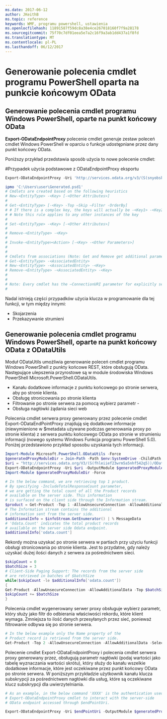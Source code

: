 ```yaml
---
ms.date: 2017-06-12
author: JKeithB
ms.topic: reference
keywords: WMF, programu powershell, ustawienia
ms.openlocfilehash: 11891587f59dc8a38e4ce267018160f7f9a28178
ms.sourcegitcommit: 75f70c7df01eea5e7a2c16f9a3ab1dd437a1f8fd
ms.translationtype: MT
ms.contentlocale: pl-PL
ms.lasthandoff: 06/12/2017
---
```

# <a name="generate-powershell-cmdlets-based-on-odata-endpoint"></a>Generowanie polecenia cmdlet programu PowerShell oparta na punkcie końcowym OData
<a name="generate-windows-powershell-cmdlets-based-on-an-odata-endpoint"></a>Generowanie polecenia cmdlet programu Windows PowerShell, oparte na punkt końcowy OData
--------------------------------------------------------------

**Export-ODataEndpointProxy** polecenie cmdlet generuje zestaw poleceń cmdlet Windows PowerShell w oparciu o funkcje udostępniane przez dany punkt końcowy OData.

Poniższy przykład przedstawia sposób użycia to nowe polecenie cmdlet:

\#Przypadek użycia podstawowe z ODataEndpointProxy eksportu

```powershell
Export-ODataEndpointProxy -Uri 'http://services.odata.org/v3/(S(snyobsk1hhutkb2yulwldgf1))/odata/odata.svc' -OutputModule C:\Users\user\Generated.psd1

ipmo 'C:\Users\user\Generated.psd1'
# Cmdlets are created based on the following heuristics
# New-<EntityType> -<Key> [-<Other Attributes>]
#
# Get-<EntityType> [-<Key> -Top –Skip –Filter -OrderBy]
# # If there is a complex key, the keys will actually be -<Key1> -<Key2>…
# # Note this rule applies to any other instances of the key
#
# Set-<EntityType> -<Key> [-<Other Attributes>]
#
# Remove-<EntityType> -<Key>
#
# Invoke-<EntityType><Action> [-<Key> -<Other Parameters>]
#
#
# Cmdlets from associations (Note: Get and Remove get additional parameter sets)
# Get-<EntityType> -<AssociatedEntity>
# New-<EntityType> -<AssociatedEntity> -<Key>
# Remove-<EntityType> -<AssociatedEntity> -<Key>
#
#
# Note: Every cmdlet has the –ConnectionURI parameter for explicitly setting the URI of the endpoint. This normally uses the same address that you gave the Export-ODataEndpointProxy cmdlet, but can be overridden in this fashion for the sake of similar endpoints.
#
```

Nadal istnieją części przypadków użycia klucza w programowanie dla tej funkcji, w tym między innymi:
-   Skojarzenia
-   Przekazywanie strumieni

<a name="generate-windows-powershell-cmdlets-based-on-an-odata-endpoint-with-odatautils"></a>Generowanie polecenia cmdlet programu Windows PowerShell, oparte na punkt końcowy OData z ODataUtils
------------------------------------------------------------------------------
Moduł ODataUtils umożliwia generowanie poleceń cmdlet programu Windows PowerShell z punkty końcowe REST, które obsługują OData. Następujące ulepszenia przyrostowe są w module środowiska Windows PowerShell Microsoft.PowerShell.ODataUtils.
-   Kanału dodatkowe informacje z punktu końcowego po stronie serwera, aby po stronie klienta.
-   Obsługę stronicowania po stronie klienta
-   Filtrowanie po stronie serwera za pomocą wybierz parametr -
-   Obsługa nagłówki żądania sieci web

Polecenia cmdlet serwera proxy generowany przez polecenie cmdlet Export-ODataEndPointProxy znajdują się dodatkowe informacje (niewymienione w $metadata używane podczas generowania proxy po stronie klienta) z serwera punktu końcowego OData po stronie w strumieniu informacji (nowego systemu Windows Funkcja programu PowerShell 5.0). Poniżej przedstawiono przykład sposobu uzyskania tych informacji.
```powershell
Import-Module Microsoft.PowerShell.ODataUtils -Force
$generatedProxyModuleDir = Join-Path -Path $env:SystemDrive -ChildPath 'ODataDemoProxy'
$uri = "http://services.odata.org/V3/(S(fhleiief23wrm5a5nhf542q5))/OData/OData.svc/"
Export-ODataEndpointProxy -Uri $uri -OutputModule $generatedProxyModuleDir -Force -AllowUnSecureConnection -Verbose -AllowClobber
Import-Module $generatedProxyModuleDir -Force

# In the below command, we are retrieving top 1 product.
# By specifying -IncludeTotalResponseCount parameter,
# we are getting the total count of all the Product records
# available on the server side. This information
# is surfaced on the client side through the Information stream.
$product = Get-Product -Top 1 -AllowUnsecureConnection -AllowAdditionalData -IncludeTotalResponseCount -InformationVariable infoStream
# The Information stream contains the additional
# information sent from the server side.
$additionalInfo = $infoStream.GetEnumerator() | % MessageData
# 'Odata.Count' indicates the total product records
# available on the server side Odata endpoint.
$additionalInfo['odata.count']
```

Rekordy można uzyskać po stronie serwera w partiach przy użyciu funkcji obsługi stronicowania po stronie klienta. Jest to przydatne, gdy należy uzyskać dużej ilości danych z serwera za pośrednictwem sieci.
```powershell
$skipCount = 0
$batchSize = 3
# Client-Side Paging Support: The records from the server side
# are retrieved in batches of $batchSize
while($skipCount -le $additionalInfo['odata.count'])
{
Get-Product -AllowUnsecureConnection -AllowAdditionalData -Top $batchSize -Skip $skipCount
$skipCount += $batchSize
}
```

Polecenia cmdlet wygenerowany serwer proxy obsługuje wybierz parametr, który służy jako filtr do odbierania właściwości rekordu, które klient wymaga. Zmniejsza to ilość danych przesyłanych przez sieć, ponieważ filtrowanie odbywa się po stronie serwera.
```powershell
# In the below example only the Name property of the
# Product record is retrieved from the server side.
Get-Product -Top 2 -AllowUnsecureConnection -AllowAdditionalData -Select Name
```

Polecenie cmdlet Export-ODataEndpointProxy i polecenia cmdlet serwera proxy generowany przez, obsługują parametr nagłówki (podaj wartości jako tabelę wyznaczania wartości skrótu), który służy do kanału wszelkie dodatkowe informacje, które jest oczekiwane przez punkt końcowy OData po stronie serwera. W poniższym przykładzie użytkownik kanału klucza subskrypcji za pośrednictwem nagłówki dla usług, które są oczekiwane klucz subskrypcji dla uwierzytelniania.
```powershell
# As an example, in the below command 'XXXX' is the authentication used by the
# Export-ODataEndpointProxy cmdlet to interact with the server-side
# OData endpoint accessed through $endPointUri.

Export-ODataEndpointProxy -Uri $endPointUri -OutputModule $generatedProxyModuleDir -Force -AllowUnSecureConnection -Verbose -Headers @{'subscription-key'='XXXX'}
```

